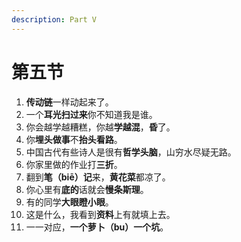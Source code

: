 ```yaml
---
description: Part V
---
```


# 第五节

1. **传动链**一样动起来了。
2. 一个**耳光扫过来**你不知道我是谁。
3. 你会越学越糟糕，你越**学越混**，**昏**了。
4. 你**埋头做事**不**抬头看路**。
5. 中国古代有些诗人是很有**哲学头脑**，山穷水尽疑无路。
6. 你家里做的作业打**三折**。
7. 翻到**笔（biē）记**来，**黄花菜**都凉了。
8. 你心里有**底的**话就会**慢条斯理**。
9. 有的同学**大眼瞪小眼**。
10. 这是什么，我看到**资料**上有就填上去。
11. 一一对应，**一个萝卜（bu）一个坑**。

